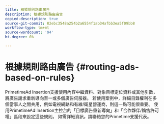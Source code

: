 ```yaml
---
title: 根據規則路由廣告
description: 根據規則路由廣告
copied-description: true
source-git-commit: 02ebc3548a254b2a6554f1ab34afbb3ea5f09bb8
workflow-type: tm+mt
source-wordcount: '94'
ht-degree: 0%

---
```


# 根據規則路由廣告 {#routing-ads-based-on-rules}

PrimetimeAd Insertion支援使用內容中繼資料、對象目標定位資料或其他引數，將廣告請求重新導向至一或多個廣告伺服器。 若使用案例中，詳細目錄權利在多個當事人之間共用，例如電視網路和有線/衛星營運商，則這一點可能很重要。 使用PrimetimeAd Insertion主控台的「目標廣告重新導向」和「合作夥伴/銷售許可權」區段來設定這些規則。 如需詳細資訊，請聯絡您的Primetime支援代表。
